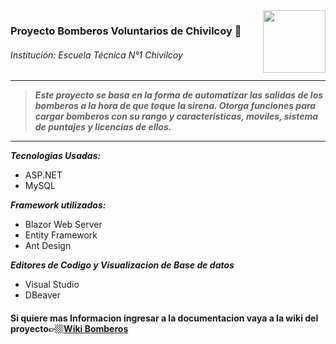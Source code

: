 <img align="right" width="100" height="100" src="https://scontent.fjni2-1.fna.fbcdn.net/v/t39.30808-6/302697702_778427153145201_4210251676891510796_n.jpg?_nc_cat=110&ccb=1-7&_nc_sid=6ee11a&_nc_ohc=ZKhLIfrTacEQ7kNvgEtiZbu&_nc_ht=scontent.fjni2-1.fna&oh=00_AYBSnph7qMRlFmFk5MtHCEf3wBLP0bt1mpOdSH8FMdqcpg&oe=66B4E8D8">

### Proyecto Bomberos Voluntarios de Chivilcoy 🚒
###### Institución: Escuela Técnica N°1 Chivilcoy</h6>




---

> ***Este proyecto se basa en la forma de automatizar las salidas de los bomberos a la hora de que toque la sirena. Otorga funciones para cargar bomberos con su rango y caracteristicas, moviles, sistema de puntajes y licencias de ellos.***

---

***Tecnologias Usadas:*** 
- ASP.NET
- MySQL

***Framework utilizados:***
- Blazor Web Server
- Entity Framework
- Ant Design

***Editores de Codigo y Visualizacion de Base de datos***
- Visual Studio 
- DBeaver

#### Si quiere mas Informacion ingresar a la documentacion  vaya a la wiki del proyecto👉🏼[Wiki Bomberos](https://github.com/EEST1Chivilcoy/BomberosVoluntariosChivilcoy/wiki "Wiki Bomberos")
